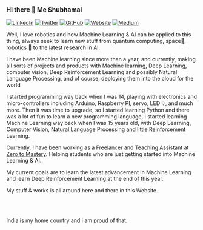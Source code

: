 ### Hi there 👋 Me Shubhamai

[![LinkedIn](https://img.shields.io/badge/LinkedIn-Shubhamai-blue?style=flat-square&logo=linkedin)](https://www.linkedin.com/in/shubhamai/)
[![Twitter](https://img.shields.io/twitter/follow/Shubhamai?style=flat-square&logo=twitter)](https://twitter.com/Shubhamai)
[![GitHub](https://img.shields.io/badge/GitHub-Shubhamai-lightgrey?style=flat-square&logo=github)](https://github.com/Shubhamai)
[![Website](https://img.shields.io/badge/Website-Shubhamai.com-red?style=flat-square)](https://shubhamai.com)
[![Medium](https://img.shields.io/badge/Medium-Shubhamai-green?style=flat-square&logo=medium)](https://medium.com/@Shubhamai)


Well, I love robotics and how Machine Learning & AI can be applied to this thing, always seek to learn new stuff from quantum computing, space🌌, robotics 🤖 to the latest research in AI.   


I have been Machine learning since more than a year, and currently, making all sorts of projects and products with Machine learning, Deep Learning, computer vision, Deep Reinforcement Learning and possibly Natural Language Processing, and of course, deploying them into the cloud for the world

I started programming way back when I was 14, playing with electronics and micro-controllers including Arduino, Raspberry PI, servo, LED 💡, and much more. Then it was time to upgrade, so I started learning Python and there was a lot of fun to learn a new programming language, I started learning Machine Learning way back when I was 15 years old, with Deep Learning, Computer Vision, Natural Language Processing and little Reinforcement Learning.

Currently, I have been working as a Freelancer and Teaching Assistant at [Zero to Mastery](http://zerotomastery.io/).  Helping students who are just getting started into Machine Learning & AI.



My current goals are to learn the latest advancement in Machine Learning and learn Deep Reinforcement Learning at the end of this year.


My stuff & works is all around here and there in this Website.

<br>
<br>

India is my home country and i am proud of that.

